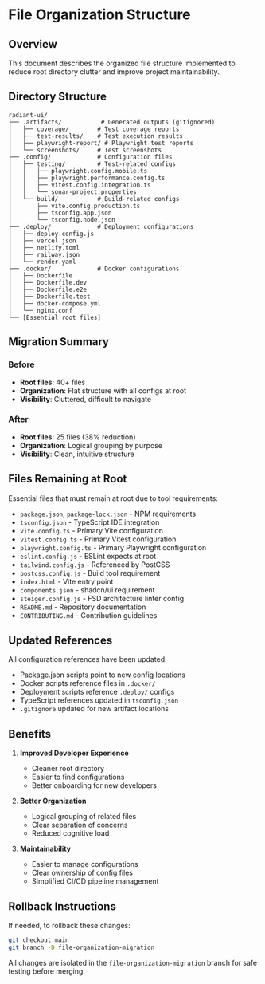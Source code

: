 # File Organization Structure

## Overview
This document describes the organized file structure implemented to reduce root directory clutter and improve project maintainability.

## Directory Structure

```
radiant-ui/
├── .artifacts/           # Generated outputs (gitignored)
│   ├── coverage/        # Test coverage reports
│   ├── test-results/    # Test execution results
│   ├── playwright-report/ # Playwright test reports
│   └── screenshots/     # Test screenshots
├── .config/             # Configuration files
│   ├── testing/         # Test-related configs
│   │   ├── playwright.config.mobile.ts
│   │   ├── playwright.performance.config.ts
│   │   ├── vitest.config.integration.ts
│   │   └── sonar-project.properties
│   └── build/           # Build-related configs
│       ├── vite.config.production.ts
│       ├── tsconfig.app.json
│       └── tsconfig.node.json
├── .deploy/             # Deployment configurations
│   ├── deploy.config.js
│   ├── vercel.json
│   ├── netlify.toml
│   ├── railway.json
│   └── render.yaml
├── .docker/             # Docker configurations
│   ├── Dockerfile
│   ├── Dockerfile.dev
│   ├── Dockerfile.e2e
│   ├── Dockerfile.test
│   ├── docker-compose.yml
│   └── nginx.conf
└── [Essential root files]
```

## Migration Summary

### Before
- **Root files**: 40+ files
- **Organization**: Flat structure with all configs at root
- **Visibility**: Cluttered, difficult to navigate

### After
- **Root files**: 25 files (38% reduction)
- **Organization**: Logical grouping by purpose
- **Visibility**: Clean, intuitive structure

## Files Remaining at Root

Essential files that must remain at root due to tool requirements:
- `package.json`, `package-lock.json` - NPM requirements
- `tsconfig.json` - TypeScript IDE integration
- `vite.config.ts` - Primary Vite configuration
- `vitest.config.ts` - Primary Vitest configuration
- `playwright.config.ts` - Primary Playwright configuration
- `eslint.config.js` - ESLint expects at root
- `tailwind.config.js` - Referenced by PostCSS
- `postcss.config.js` - Build tool requirement
- `index.html` - Vite entry point
- `components.json` - shadcn/ui requirement
- `steiger.config.js` - FSD architecture linter config
- `README.md` - Repository documentation
- `CONTRIBUTING.md` - Contribution guidelines

## Updated References

All configuration references have been updated:
- Package.json scripts point to new config locations
- Docker scripts reference files in `.docker/`
- Deployment scripts reference `.deploy/` configs
- TypeScript references updated in `tsconfig.json`
- `.gitignore` updated for new artifact locations

## Benefits

1. **Improved Developer Experience**
   - Cleaner root directory
   - Easier to find configurations
   - Better onboarding for new developers

2. **Better Organization**
   - Logical grouping of related files
   - Clear separation of concerns
   - Reduced cognitive load

3. **Maintainability**
   - Easier to manage configurations
   - Clear ownership of config files
   - Simplified CI/CD pipeline management

## Rollback Instructions

If needed, to rollback these changes:
```bash
git checkout main
git branch -D file-organization-migration
```

All changes are isolated in the `file-organization-migration` branch for safe testing before merging.